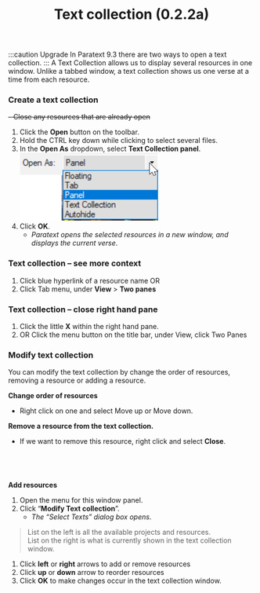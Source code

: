 ﻿---
title: Text collection (0.2.2a)
---
:::caution Upgrade
In Paratext 9.3 there are two ways to open a text collection.
:::
A Text Collection allows us to display several resources in one window. Unlike a tabbed window, a text collection shows us one verse at a time from each resource.

### Create a text collection

~~-  Close any resources that are already open~~
1.  Click the **Open** button on the toolbar.
1.  Hold the CTRL key down while clicking to select several files.
1.  In the **Open As** dropdown, select **Text Collection panel**.  
    ![](../../media/5aed52b12eeb9fb51d7cc2f259a4c06f.png)  
1.  Click **OK**.  
    -  *Paratext opens the selected resources in a new window, and displays the current verse*.

### Text collection – see more context

1.  Click blue hyperlink of a resource name OR
1.  Click Tab menu, under **View** \> **Two panes**

### Text collection – close right hand pane

1.  Click the little **X** within the right hand pane.
1.  OR Click the menu button on the title bar, under View, click Two Panes

### Modify text collection

You can modify the text collection by change the order of resources, removing a resource or adding a resource.

**Change order of resources**

-  Right click on one and select Move up or Move down.

**Remove a resource from the text collection.**

-  If we want to remove this resource, right click and select **Close**.

 
-----

**Add resources**

1.  Open the menu for this window panel.
1.  Click “**Modify Text collection**”.  
    -  *The “Select Texts” dialog box opens*.

>    List on the left is all the available projects and resources.  
>    List on the right is what is currently shown in the text collection window.

1.  Click **left** or **right** arrows to add or remove resources
1.  Click **up** or **down** arrow to reorder resources
1.  Click **OK** to make changes occur in the text collection window.


